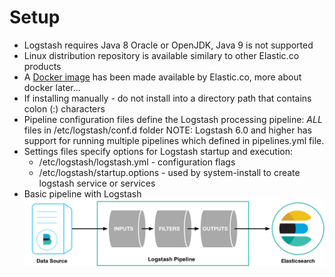 # Setup #

* Logstash requires Java 8 Oracle or OpenJDK, Java 9 is not supported
* Linux distribution repository is available similary to other Elastic.co products
* A [Docker image](https://www.elastic.co/guide/en/logstash/current/docker.html) has been made available by Elastic.co, more about docker later...
* If installing manually - do not install into a directory path that contains colon (:) characters  
* Pipeline configuration files define the Logstash processing pipeline: *ALL* files in /etc/logstash/conf.d folder
NOTE: Logstash 6.0 and higher has support for running multiple pipelines which defined in pipelines.yml file.
* Settings files specify options for Logstash startup and execution:
    * /etc/logstash/logstash.yml - configuration flags
    * /etc/logstash/startup.options - used by system-install to create logstash service or services
* Basic pipeline with Logstash  
![Basic Pipeline](../../media/basic_logstash_pipeline.png)
